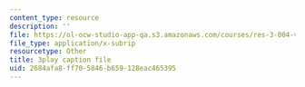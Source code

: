 ```yaml
---
content_type: resource
description: ''
file: https://ol-ocw-studio-app-qa.s3.amazonaws.com/courses/res-3-004-visualizing-materials-science-fall-2017/2684afa8ff705846b659128eac465395_cFZaKWiBD6I.vtt
file_type: application/x-subrip
resourcetype: Other
title: 3play caption file
uid: 2684afa8-ff70-5846-b659-128eac465395
---
```

